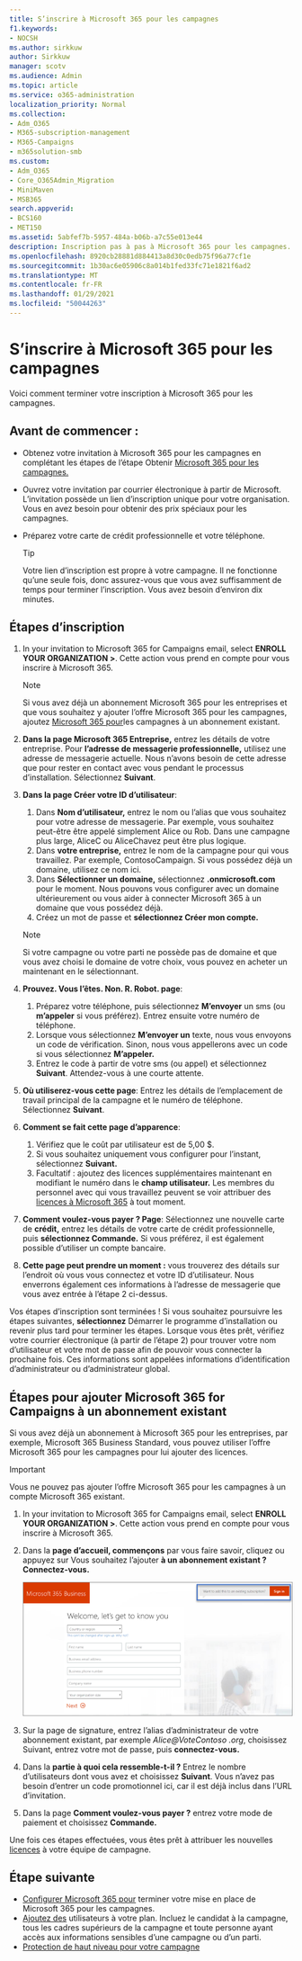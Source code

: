 ```yaml
---
title: S’inscrire à Microsoft 365 pour les campagnes
f1.keywords:
- NOCSH
ms.author: sirkkuw
author: Sirkkuw
manager: scotv
ms.audience: Admin
ms.topic: article
ms.service: o365-administration
localization_priority: Normal
ms.collection:
- Adm_O365
- M365-subscription-management
- M365-Campaigns
- m365solution-smb
ms.custom:
- Adm_O365
- Core_O365Admin_Migration
- MiniMaven
- MSB365
search.appverid:
- BCS160
- MET150
ms.assetid: 5abfef7b-5957-484a-b06b-a7c55e013e44
description: Inscription pas à pas à Microsoft 365 pour les campagnes. Protégez votre campagne contre les menaces de cyber-sécurité à la messagerie, aux données et aux communications.
ms.openlocfilehash: 8920cb28881d884413a8d30c0edb75f96a77cf1e
ms.sourcegitcommit: 1b30ac6e05906c8a014b1fed33fc71e1821f6ad2
ms.translationtype: MT
ms.contentlocale: fr-FR
ms.lasthandoff: 01/29/2021
ms.locfileid: "50044263"
---
```

# <a name="sign-up-for-microsoft-365-for-campaigns"></a>S’inscrire à Microsoft 365 pour les campagnes 

Voici comment terminer votre inscription à Microsoft 365 pour les campagnes.

## <a name="before-you-start"></a>Avant de commencer :

- Obtenez votre invitation à Microsoft 365 pour les campagnes en complétant les étapes de l’étape Obtenir [Microsoft 365 pour les campagnes.](get-microsoft-365-campaigns.md#get-microsoft-365-for-campaigns)
- Ouvrez votre invitation par courrier électronique à partir de Microsoft. L’invitation possède un lien d’inscription unique pour votre organisation. Vous en avez besoin pour obtenir des prix spéciaux pour les campagnes.
- Préparez votre carte de crédit professionnelle et votre téléphone.

    > [!TIP]
    > Votre lien d’inscription est propre à votre campagne. Il ne fonctionne qu’une seule fois, donc assurez-vous que vous avez suffisamment de temps pour terminer l’inscription. Vous avez besoin d’environ dix minutes.

## <a name="steps-to-sign-up"></a>Étapes d’inscription

1. In your invitation to Microsoft 365 for Campaigns email, select **ENROLL YOUR ORGANIZATION >**. Cette action vous prend en compte pour vous inscrire à Microsoft 365.
    > [!NOTE]
    > Si vous avez déjà un abonnement Microsoft 365 pour les entreprises et que vous souhaitez y ajouter l’offre Microsoft 365 pour les campagnes, ajoutez [Microsoft 365 pour](#steps-to-add-microsoft-365-for-campaigns-to-an-existing-subscription)les campagnes à un abonnement existant.
1. **Dans la page Microsoft 365 Entreprise,** entrez les détails de votre entreprise. Pour **l’adresse de messagerie professionnelle,** utilisez une adresse de messagerie actuelle. Nous n’avons besoin de cette adresse que pour rester en contact avec vous pendant le processus d’installation. Sélectionnez **Suivant**.
1. **Dans la page Créer votre ID d’utilisateur**:
    1. Dans **Nom d’utilisateur,** entrez le nom ou l’alias que vous souhaitez pour votre adresse de messagerie. Par exemple, vous souhaitez peut-être être appelé simplement Alice ou Rob. Dans une campagne plus large, AliceC ou AliceChavez peut être plus logique.
    2. Dans **votre entreprise,** entrez le nom de la campagne pour qui vous travaillez. Par exemple, ContosoCampaign. Si vous possédez déjà un domaine, utilisez ce nom ici. 
    3. Dans **Sélectionner un domaine,** sélectionnez **.onmicrosoft.com** pour le moment. Nous pouvons vous configurer avec un domaine ultérieurement ou vous aider à connecter Microsoft 365 à un domaine que vous possédez déjà.
    4. Créez un mot de passe et **sélectionnez Créer mon compte.**
    > [!NOTE]
    > Si votre campagne ou votre parti ne possède pas de domaine et que vous avez choisi le domaine de votre choix, vous pouvez en acheter un maintenant en le sélectionnant.

4. **Prouvez. Vous l’êtes. Non. R. Robot. page**:
    1. Préparez votre téléphone, puis sélectionnez **M’envoyer** un sms (ou **m’appeler** si vous préférez). Entrez ensuite votre numéro de téléphone. 
    2. Lorsque vous sélectionnez **M’envoyer un** texte, nous vous envoyons un code de vérification. Sinon, nous vous appellerons avec un code si vous sélectionnez **M’appeler.**
    3. Entrez le code à partir de votre sms (ou appel) et sélectionnez **Suivant**. Attendez-vous à une courte attente. 
5. **Où utiliserez-vous cette page**: Entrez les détails de l’emplacement de travail principal de la campagne et le numéro de téléphone. Sélectionnez **Suivant**.
6. **Comment se fait cette page d’apparence**:
    1. Vérifiez que le coût par utilisateur est de 5,00 $. 
    2. Si vous souhaitez uniquement vous configurer pour l’instant, sélectionnez **Suivant.** 
    3. Facultatif : ajoutez des licences supplémentaires maintenant en modifiant le numéro dans le **champ utilisateur.** Les membres du personnel avec qui vous travaillez peuvent se voir attribuer des [licences à Microsoft 365](../business/add-users-m365b.md?toc=/microsoft-365/campaigns/toc.json) à tout moment.
7. **Comment voulez-vous payer ? Page**: Sélectionnez une nouvelle carte de **crédit,** entrez les détails de votre carte de crédit professionnelle, puis **sélectionnez Commande.** Si vous préférez, il est également possible d’utiliser un compte bancaire.
8. **Cette page peut prendre un moment :** vous trouverez des détails sur l’endroit où vous vous connectez et votre ID d’utilisateur. Nous enverrons également ces informations à l’adresse de messagerie que vous avez entrée à l’étape 2 ci-dessus.

Vos étapes d’inscription sont terminées ! Si vous souhaitez poursuivre les étapes suivantes, **sélectionnez** Démarrer le programme d’installation ou revenir plus tard pour terminer les étapes. Lorsque vous êtes prêt, vérifiez votre courrier électronique (à partir de l’étape 2) pour trouver votre nom d’utilisateur et votre mot de passe afin de pouvoir vous connecter la prochaine fois. Ces informations sont appelées informations d’identification d’administrateur ou d’administrateur global.

## <a name="steps-to-add-microsoft-365-for-campaigns-to-an-existing-subscription"></a>Étapes pour ajouter Microsoft 365 for Campaigns à un abonnement existant

Si vous avez déjà un abonnement à Microsoft 365 pour les entreprises, par exemple, Microsoft 365 Business Standard, vous pouvez utiliser l’offre Microsoft 365 pour les campagnes pour lui ajouter des licences.
> [!IMPORTANT]
> Vous ne pouvez pas ajouter l’offre Microsoft 365 pour les campagnes à un compte Microsoft 365 existant.

1. In your invitation to Microsoft 365 for Campaigns email, select **ENROLL YOUR ORGANIZATION >**. Cette action vous prend en compte pour vous inscrire à Microsoft 365.
2. Dans la **page d’accueil, commençons** par vous faire savoir, cliquez ou appuyez sur Vous souhaitez l’ajouter **à un abonnement existant ? Connectez-vous.**
    
    ![Sélectionnez Se connectez dans le coin supérieur droit.](../media/addtoexisting.png)
3. Sur la page de signature, entrez l’alias d’administrateur de votre abonnement existant, par exemple *Alice@VoteContoso <span></span> .org*, choisissez Suivant, entrez votre mot de passe, puis **connectez-vous.**
4. Dans la **partie à quoi cela ressemble-t-il ?** Entrez le nombre d’utilisateurs dont vous avez et choisissez **Suivant**. Vous n’avez pas besoin d’entrer un code promotionnel ici, car il est déjà inclus dans l’URL d’invitation.
5. Dans la page **Comment voulez-vous payer ?** entrez votre mode de paiement et choisissez **Commande.**

Une fois ces étapes effectuées, vous êtes prêt à attribuer les nouvelles [licences](../admin/manage/assign-licenses-to-users.md) à votre équipe de campagne.

## <a name="whats-next"></a>Étape suivante

- [Configurer Microsoft 365 pour](../business/set-up.md?toc=/microsoft-365/campaigns/toc.json) terminer votre mise en place de Microsoft 365 pour les campagnes.
- [Ajoutez des](../business/add-users-m365b.md?toc=/microsoft-365/campaigns/toc.json) utilisateurs à votre plan. Incluez le candidat à la campagne, tous les cadres supérieurs de la campagne et toute personne ayant accès aux informations sensibles d’une campagne ou d’un parti.
- [Protection de haut niveau pour votre campagne](m365-campaigns-security-overview.md)